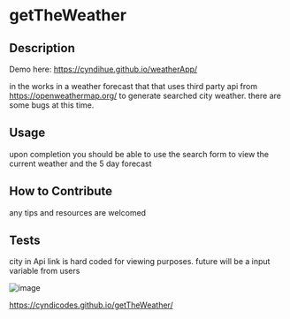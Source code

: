 # getTheWeather


## Description

Demo here: https://cyndihue.github.io/weatherApp/

in the works in a weather forecast that that uses third party api from https://openweathermap.org/ to generate searched city weather. there are some bugs at this time.

## Usage

upon completion you should be able to use the search form to view the current weather and the 5 day forecast


## How to Contribute

any tips and resources are welcomed
## Tests
city in Api link is hard coded for viewing purposes. future will be a input variable from users

![image](https://github.com/CyndiCodes/getTheWeather/assets/135991739/0e47cbfb-457d-4e72-99c8-e523ae7d2530)

https://cyndicodes.github.io/getTheWeather/